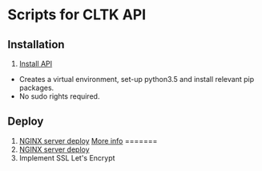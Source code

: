 # Scripts for CLTK API

## Installation
1. [Install API](https://github.com/manu-chroma/cltk_vagrant/blob/master/cltk-api/Scripts/install-setup/install_api.sh)  
- Creates a virtual environment, set-up python3.5 and install relevant pip packages.
- No sudo rights required.

## Deploy

1. [NGINX server deploy](https://github.com/manu-chroma/cltk_vagrant/blob/master/cltk-api/Scripts/server-deploy/nginx_deploy.sh) [More info](https://gist.github.com/manu-chroma/4a6f3b6b27aa49683c67b9fb0b23d493)
=======
1. [NGINX server deploy](https://github.com/manu-chroma/cltk_vagrant/blob/master/cltk-api/Scripts/server-deploy/nginx_deploy.sh)
2. Implement SSL Let's Encrypt
